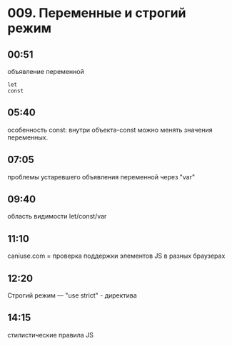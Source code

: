 # 009. Переменные и строгий режим

## 00:51 

объявление переменной

````
let
const
````

## 05:40 
особенность const: внутри объекта-const можно менять значения переменных.

## 07:05
проблемы устаревшего объявления переменной через "var"

## 09:40
область видимости let/const/var

## 11:10
caniuse.com = проверка поддержки элементов JS в разных браузерах

## 12:20
Строгий режим — "use strict" - директива

## 14:15
стилистические правила JS
